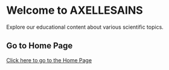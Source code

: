 # Welcome to AXELLESAINS

Explore our educational content about various scientific topics.

## Go to Home Page

[Click here to go to the Home Page](https://github.com/axellekeren/AXELLESCIENCE/blob/master/beritasains.html)